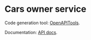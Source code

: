 # Cars owner service

Code generation tool: [OpenAPITools](https://github.com/OpenAPITools/openapi-generator#overview).

Documentation: [API docs](https://github.com/StepanTytaConsultant/cars-owners-service/resources/docs/DefaultApi.md).
